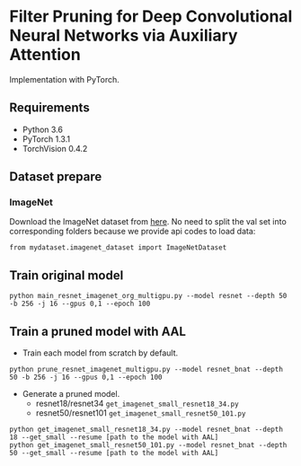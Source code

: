 # Filter Pruning for Deep Convolutional Neural Networks via Auxiliary Attention

Implementation with PyTorch. 

## Requirements
- Python 3.6
- PyTorch 1.3.1
- TorchVision 0.4.2

## Dataset prepare
### ImageNet
Download the ImageNet dataset from [here](http://image-net.org/download-images).
No need to split the val set into corresponding folders because we provide api codes to load data:
```
from mydataset.imagenet_dataset import ImageNetDataset
```



## Train original model
```
python main_resnet_imagenet_org_multigpu.py --model resnet --depth 50 -b 256 -j 16 --gpus 0,1 --epoch 100 
```

## Train a pruned model with AAL
- Train each model from scratch by default.
```
python prune_resnet_imagenet_multigpu.py --model resnet_bnat --depth 50 -b 256 -j 16 --gpus 0,1 --epoch 100             
```
- Generate a pruned model.
    * resnet18/resnet34     ```get_imagenet_small_resnet18_34.py```
    * resnet50/resnet101    ```get_imagenet_small_resnet50_101.py```
```
python get_imagenet_small_resnet18_34.py --model resnet_bnat --depth 18 --get_small --resume [path to the model with AAL]
python get_imagenet_small_resnet50_101.py --model resnet_bnat --depth 50 --get_small --resume [path to the model with AAL]
```
